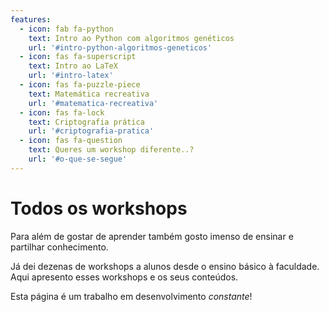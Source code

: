 ```yaml
---
features:
  - icon: fab fa-python
    text: Intro ao Python com algoritmos genéticos
    url: '#intro-python-algoritmos-geneticos'
  - icon: fas fa-superscript
    text: Intro ao LaTeX
    url: '#intro-latex'
  - icon: fas fa-puzzle-piece
    text: Matemática recreativa
    url: '#matematica-recreativa'
  - icon: fas fa-lock
    text: Criptografia prática
    url: '#criptografia-pratica'
  - icon: fas fa-question
    text: Queres um workshop diferente..?
    url: '#o-que-se-segue'
---
```


# Todos os workshops

Para além de gostar de aprender também gosto imenso de ensinar e partilhar conhecimento.

Já dei dezenas de workshops a alunos desde o ensino básico à faculdade. Aqui apresento esses workshops e os seus conteúdos.

Esta página é um trabalho em desenvolvimento _constante_!
